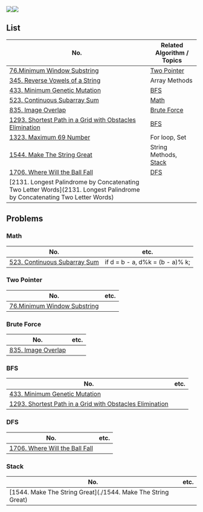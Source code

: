 ![](https://img.shields.io/badge/JavaScript-gray?&logo=JavaScript)![](https://img.shields.io/badge/TypeScript-lightgray?&logo=TypeScript) 

## List

| No.                                                          | Related Algorithm / Topics      |
| ------------------------------------------------------------ | ------------------------------- |
| [76.Minimum Window Substring](https://leetcode.com/problems/minimum-window-substring/) | [Two Pointer](#Two-Pointer)     |
| [345. Reverse Vowels of a String](https://leetcode.com/problems/reverse-vowels-of-a-string/) | Array Methods                   |
| [433. Minimum Genetic Mutation](https://leetcode.com/problems/minimum-genetic-mutation/) | [BFS](#BFS)                     |
| [523. Continuous Subarray Sum](https://leetcode.com/problems/continuous-subarray-sum/) | [Math](#Math)                   |
| [835. Image Overlap](https://leetcode.com/submissions/detail/831113344/) | [Brute Force](#Brute-Force)     |
| [1293. Shortest Path in a Grid with Obstacles Elimination](https://leetcode.com/problems/shortest-path-in-a-grid-with-obstacles-elimination/) | [BFS](#BFS)                     |
| [1323. Maximum 69 Number](https://leetcode.com/problems/maximum-69-number/) | For loop, Set                   |
| [1544. Make The String Great](https://leetcode.com/problems/make-the-string-great/) | String Methods, [Stack](#Stack) |
| [1706. Where Will the Ball Fall](https://leetcode.com/problems/where-will-the-ball-fall/) | [DFS](#DFS)                     |
| [2131. Longest Palindrome by Concatenating Two Letter Words](2131. Longest Palindrome by Concatenating Two Letter Words) |                                 |



## Problems

### Math

| No.                                                          | etc.                            |
| ------------------------------------------------------------ | ------------------------------- |
| [523. Continuous Subarray Sum](https://leetcode.com/problems/continuous-subarray-sum/) | if d = b - a, d%k = (b - a)% k; |



### Two Pointer

| No.                                                          | etc. |
| ------------------------------------------------------------ | ---- |
| [76.Minimum Window Substring](https://leetcode.com/problems/minimum-window-substring/) |      |



### Brute Force

| No.                                                          | etc. |
| ------------------------------------------------------------ | ---- |
| [835. Image Overlap](https://leetcode.com/submissions/detail/831113344/) |      |



### BFS

| No.                                                          | etc. |
| ------------------------------------------------------------ | ---- |
| [433. Minimum Genetic Mutation](https://leetcode.com/problems/minimum-genetic-mutation/) |      |
| [1293. Shortest Path in a Grid with Obstacles Elimination](https://leetcode.com/problems/shortest-path-in-a-grid-with-obstacles-elimination/) |      |



### DFS

| No.                                                          | etc. |
| ------------------------------------------------------------ | ---- |
| [1706. Where Will the Ball Fall](https://leetcode.com/problems/where-will-the-ball-fall/) |      |



### Stack

| No.                                                          | etc. |
| ------------------------------------------------------------ | ---- |
| [1544. Make The String Great](./1544. Make The String Great) |      |

